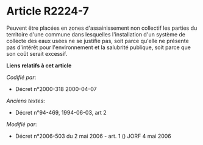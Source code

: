 # Article R2224-7

Peuvent être placées en zones d'assainissement non collectif les parties du territoire d'une commune dans lesquelles
l'installation d'un système de collecte des eaux usées ne se justifie pas, soit parce qu'elle ne présente pas d'intérêt pour
l'environnement et la salubrité publique, soit parce que son coût serait excessif.

**Liens relatifs à cet article**

_Codifié par_:

  - Décret n°2000-318 2000-04-07

_Anciens textes_:

  - Décret n°94-469, 1994-06-03, art 2

_Modifié par_:

  - Décret n°2006-503 du 2 mai 2006 - art. 1 () JORF 4 mai 2006
